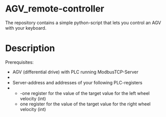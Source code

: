 # AGV_remote-controller
The repository contains a simple python-script that lets you control an AGV with your keyboard.


# Description
<p>Prerequisites:</p>
<p>
<ul>
<li>AGV (differential drive) with PLC running ModbusTCP-Server<li>
<li>Server-address and addresses of your following PLC-registers<li>
	<ul>
		<li>-one register for the value of the target value for the left wheel velocity (int)</li>
 		<li>one register for the value of the target value for the right wheel velocity (int)</li>
	</ul>
 
</ul>
</p>
